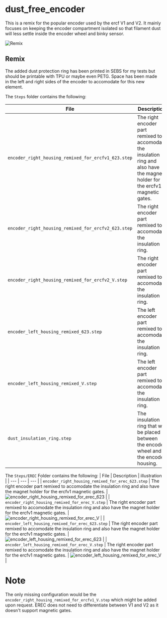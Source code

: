 # dust_free_encoder
This is a remix for the popular encoder used by the ercf V1 and V2. It mainly focuses on keeping the encoder compartment isolated so that filament dust will less settle inside the encoder wheel and binky sensor.

![Remix](./ressources/mod_explanation.png)

## Remix
The added dust protection ring has been printed in SEBS for my tests but should be printable with TPU or maybe even PETG.
Space has been made in the left and right sides of the encoder to accomodate for this new element.

The `Steps` folder contains the following:

| File | Description | illustration |
| --- | --- | --- |
| `encoder_right_housing_remixed_for_ercfv1_623.step` | The right encoder part remixed to accomodate the insulation ring and also have the magnet holder for the ercfv1 magnetic gates.  | ![encoder_right_housing_remixed_for_ercfv1_623](./ressources/encoder_right_housing_remixed_for_ercfv1_623.png) |
| `encoder_right_housing_remixed_for_ercfv2_623.step` | The right encoder part remixed to accomodate the insulation ring.  | ![encoder_right_housing_remixed_for_ercfv2_623](./ressources/encoder_right_housing_remixed_for_ercfv2_623.png) |
| `encoder_right_housing_remixed_for_ercfv2_V.step` | The right encoder part remixed to accomodate the insulation ring.  | ![encoder_right_housing_remixed_for_ercfv2_V](./ressources/encoder_right_housing_remixed_for_ercfv2_V.png) |
| `encoder_left_housing_remixed_623.step` | The left encoder part remixed to accomodate the insulation ring. | ![encoder_left_housing_remixed_623](./ressources/encoder_left_housing_remixed_623.png) |
| `encoder_left_housing_remixed_V.step` | The left encoder part remixed to accomodate the insulation ring. | ![encoder_left_housing_remixed_V](./ressources/encoder_left_housing_remixed_V.png) |
| `dust_insulation_ring.step` | The insulation ring that will be placed between the encoder wheel and the encoder housing. | ![dust_insulation_ring](./ressources/dust_insulation_ring.png) |

The `Steps/EREC` Folder contains the following:
| File | Description | illustration |
| --- | --- | --- |
| `encoder_right_housing_remixed_for_erec_623.step` | The right encoder part remixed to accomodate the insulation ring and also have the magnet holder for the ercfv1 magnetic gates.  | ![encoder_right_housing_remixed_for_erec_623](./ressources/encoder_right_housing_remixed_for_erec_623.png) |
| `encoder_right_housing_remixed_for_erec_V.step` | The right encoder part remixed to accomodate the insulation ring and also have the magnet holder for the ercfv1 magnetic gates.  | ![encoder_right_housing_remixed_for_erec_V](./ressources/encoder_right_housing_remixed_for_erec_V.png) |
| `encoder_left_housing_remixed_for_erec_623.step` | The right encoder part remixed to accomodate the insulation ring and also have the magnet holder for the ercfv1 magnetic gates.  | ![encoder_left_housing_remixed_for_erec_623](./ressources/encoder_left_housing_remixed_for_erec_623.png) |
| `encoder_left_housing_remixed_for_erec_V.step` | The right encoder part remixed to accomodate the insulation ring and also have the magnet holder for the ercfv1 magnetic gates.  | ![encoder_left_housing_remixed_for_erec_V](./ressources/encoder_left_housing_remixed_for_erec_V.png) |

# Note
The only missing configuration would be the `encoder_right_housing_remixed_for_ercfv1_V.step` which might be added upon request. EREC does not need to differentiate between V1 and V2 as it doesn't support magnetic gates.
